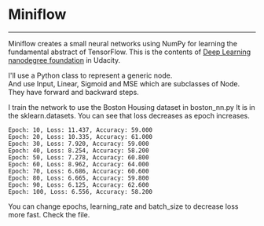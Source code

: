 # Miniflow  
---
Miniflow creates a small neural networks using NumPy for learning the fundamental abstract of TensorFlow.
This is the contents of [Deep Learning nanodegree foundation](https://www.udacity.com/course/deep-learning-nanodegree-foundation--nd101) in Udacity.  
  
I'll use a Python class to represent a generic node.  
And use Input, Linear, Sigmoid and MSE which are subclasses of Node.  
They have forward and backward steps.  
  
I train the network to use the Boston Housing dataset in boston_nn.py It is in the sklearn.datasets.
You can see that loss decreases as epoch increases. 
```shell
Epoch: 10, Loss: 11.437, Accuracy: 59.000
Epoch: 20, Loss: 10.335, Accuracy: 61.000
Epoch: 30, Loss: 7.920, Accuracy: 59.000
Epoch: 40, Loss: 8.254, Accuracy: 58.200
Epoch: 50, Loss: 7.278, Accuracy: 60.800
Epoch: 60, Loss: 8.962, Accuracy: 64.000
Epoch: 70, Loss: 6.686, Accuracy: 60.600
Epoch: 80, Loss: 6.665, Accuracy: 59.800
Epoch: 90, Loss: 6.125, Accuracy: 62.600
Epoch: 100, Loss: 6.556, Accuracy: 58.200
```
You can change epochs, learning_rate and batch_size to decrease loss more fast.
Check the file.

